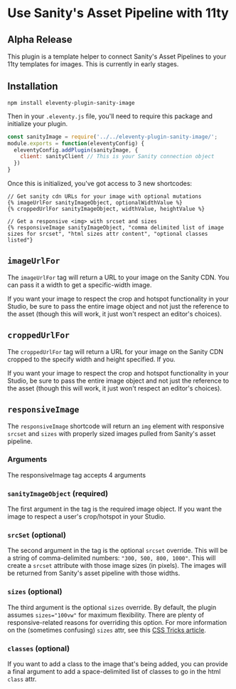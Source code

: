 # Use Sanity's Asset Pipeline with 11ty

## Alpha Release

This plugin is a template helper to connect Sanity's Asset Pipelines to your 11ty templates for images. This is currently in early stages.

## Installation

```shell
npm install eleventy-plugin-sanity-image
```

Then in your `.eleventy.js` file, you'll need to require this package and initialize your plugin.

```js
const sanityImage = require('../../eleventy-plugin-sanity-image/';
module.exports = function(eleventyConfig) {
  eleventyConfig.addPlugin(sanityImage, {
    client: sanityClient // This is your Sanity connection object
  })
}
```

Once this is initialized, you've got access to 3 new shortcodes:

```twig
// Get sanity cdn URLs for your image with optional mutations
{% imageUrlFor sanityImageObject, optionalWidthValue %}
{% croppedUrlFor sanityImageObject, widthValue, heightValue %}

// Get a responsive <img> with srcset and sizes
{% responsiveImage sanityImageObject, "comma delimited list of image sizes for srcset", "html sizes attr content", "optional classes listed"}
```

## `imageUrlFor`

The `imageUrlFor` tag will return a URL to your image on the Sanity CDN. You can pass it a width to get a specific-width image.

If you want your image to respect the crop and hotspot functionality in your Studio, be sure to pass the entire image object and not just the reference to the asset (though this will work, it just won't respect an editor's choices).


## `croppedUrlFor`

The `croppedUrlFor` tag will return a URL for your image on the Sanity CDN cropped to the specify width and height specified. If you.

If you want your image to respect the crop and hotspot functionality in your Studio, be sure to pass the entire image object and not just the reference to the asset (though this will work, it just won't respect an editor's choices).

## `responsiveImage`

The `responsiveImage` shortcode will return an `img` element with responsive `srcset` and `sizes` with properly sized images pulled from Sanity's asset pipeline.

### Arguments

The responsiveImage tag accepts 4 arguments

### `sanityImageObject` (required)

The first argument in the tag is the required image object. If you want the image to respect a user's crop/hotspot in your Studio.

### `srcSet` (optional)

The second argument in the tag is the optional `srcset` override. This will be a string of comma-delimited numbers: `"300, 500, 800, 1000"`. This will create a `srcset` attribute with those image sizes (in pixels). The images will be returned from Sanity's asset pipeline with those widths.

### `sizes` (optional)

The third argument is the optional `sizes` override. By default, the plugin assumes `sizes="100vw"` for maximum flexibility. There are plenty of responsive-related reasons for overriding this option. For more information on the (sometimes confusing) `sizes` attr, see this [CSS Tricks article](https://css-tricks.com/responsive-images-css/#sizes-in-css).

### `classes` (optional)

If you want to add a class to the image that's being added, you can provide a final argument to add a space-delimited list of classes to go in the html `class` attr.